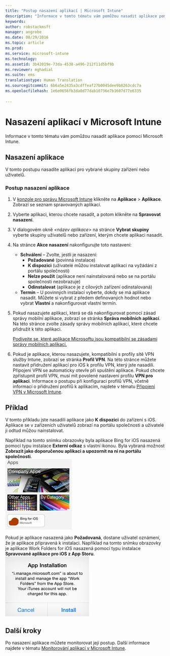 ```yaml
---
title: "Postup nasazení aplikací | Microsoft Intune"
description: "Informace v tomto tématu vám pomůžou nasadit aplikace pomocí Microsoft Intune."
keywords: 
author: robstackmsft
manager: angrobe
ms.date: 08/29/2016
ms.topic: article
ms.prod: 
ms.service: microsoft-intune
ms.technology: 
ms.assetid: 3b42019e-73da-4538-a496-212f11d5bf9b
ms.reviewer: mghadial
ms.suite: ems
translationtype: Human Translation
ms.sourcegitcommit: 6b6a5e2435a3cdffeaf27b0045dee9b8263cdc7a
ms.openlocfilehash: 1e6e0656fb3da0d77dab10736e7b1607d77e6335

---
```

# Nasazení aplikací v Microsoft Intune

Informace v tomto tématu vám pomůžou nasadit aplikace pomocí Microsoft Intune.


## Nasazení aplikace
V tomto postupu nasadíte aplikaci pro vybrané skupiny zařízení nebo uživatelů.

### Postup nasazení aplikace

1. V [konzole pro správu Microsoft Intune](https://manage.microsoft.com) klikněte na **Aplikace** &gt; **Aplikace**. Zobrazí se seznam spravovaných aplikací.

2.  Vyberte aplikaci, kterou chcete nasadit, a potom klikněte na **Spravovat nasazení**.

3.  V dialogovém okně *&lt;název aplikace&gt;* na stránce **Vybrat skupiny** vyberte skupiny uživatelů nebo zařízení, kterým chcete aplikaci nasadit.

4.  Na stránce **Akce nasazení** nakonfigurujte toto nastavení:

    - **Schválení** – Zvolte, jestli je nasazení:
        - **Požadované** (povinná instalace)
        - **K dispozici** (uživatelé můžou instalovat aplikaci na vyžádání z portálu společnosti)
        - **Nelze použít** (aplikace není nainstalovaná nebo se na portálu společnosti nezobrazuje)
        - **Odinstalovat** (aplikace je z cílových zařízení odinstalovaná)
    - **Termín** – U povinných instalací vyberte, dokdy se má aplikace nasadit. Můžete si vybrat z předem definovaných hodnot nebo vybrat **Vlastní** a nakonfigurovat vlastní termín.

5. Pokud nasazujete aplikaci, která se dá nakonfigurovat pomocí zásad správy mobilní aplikace, zobrazí se stránka **Správa mobilních aplikací**. Na této stránce zvolte zásady správy mobilních aplikací, které chcete přidružit k této aplikaci.

    [Podívejte se, které aplikace Microsoftu jsou kompatibilní se zásadami správy mobilních aplikací.](https://www.microsoft.com/en-us/server-cloud/products/microsoft-intune/partners.aspx)

6. Pokud je aplikace, kterou nasazujete, kompatibilní s profily sítě VPN služby Intune, zobrazí se stránka **Profil VPN**. Na této stránce můžete nastavit přidružení aplikací pro iOS k profilu VPN, který jste nasadili. Připojení VPN se automaticky otevře při spuštění aplikace. Pokud chcete zpřístupnit profil VPN, musí mít povolené nastavení profilu **VPN pro aplikaci**.
 Informace o postupu při konfiguraci profilů VPN, včetně informací o přidružení profilů k aplikacím, najdete v tématu [Připojení VPN v Microsoft Intune](vpn-connections-in-microsoft-intune.md).

## Příklad

V tomto příkladu jste nasadili aplikace jako **K dispozici** do zařízení s iOS.
Aplikace se v zařízeních uživatelů zobrazí na portálu společnosti a uživatelé ji odtud můžou nainstalovat.

Například na tomto snímku obrazovky byla aplikace Bing for iOS nasazená pomocí typu instalace **Externí odkaz** s vlastní ikonou. Byla vybraná možnost **Zobrazit jako doporučenou aplikaci a upozornit na ni na portálu společnosti**.  
![Dostupná aplikace pro iOS](./media/available-install-on-iOS.png)

Pokud je aplikace nasazená jako **Požadovaná**, dostane uživatel oznámení, že je aplikace připravená k instalaci. Například na tomto snímku obrazovky je aplikace Work Folders for iOS nasazená pomocí typu instalace **Spravované aplikace pro iOS z App Storu**.  
![Požadovaná aplikace pro iOS](./media/iOS-Required-install.PNG)

## Další kroky

Po nasazení aplikace můžete monitorovat její postup. Další informace najdete v tématu [Monitorování aplikací v Microsoft Intune](monitor-apps-in-microsoft-intune.md).



<!--HONumber=Aug16_HO5-->


